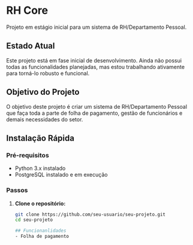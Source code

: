 # RH Core

Projeto em estágio inicial para um sistema de RH/Departamento Pessoal.

## Estado Atual

Este projeto está em fase inicial de desenvolvimento. Ainda não possui todas as funcionalidades planejadas, mas estou trabalhando ativamente para torná-lo robusto e funcional.

## Objetivo do Projeto

O objetivo deste projeto é criar um sistema de RH/Departamento Pessoal que faça toda a parte de folha de pagamento, gestão de funcionários e demais necessidades do setor.

## Instalação Rápida

### Pré-requisitos

- Python 3.x instalado
- PostgreSQL instalado e em execução

### Passos

1. **Clone o repositório:**
   ```bash
   git clone https://github.com/seu-usuario/seu-projeto.git
   cd seu-projeto

   ## Funcionanlidades
   - Folha de pagamento
